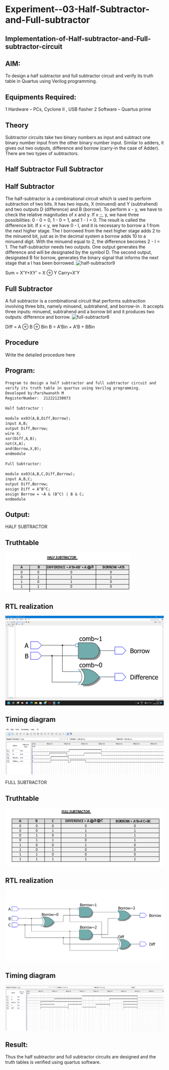 # Experiment--03-Half-Subtractor-and-Full-subtractor
## Implementation-of-Half-subtractor-and-Full-subtractor-circuit
## AIM:
To design a half subtractor and full subtractor circuit and verify its truth table in Quartus using Verilog programming.

## Equipments Required:
1 Hardware – PCs, Cyclone II , USB flasher
2 Software – Quartus prime
## Theory
Subtractor circuits take two binary numbers as input and subtract one binary number input from the other binary number input. Similar to adders, it gives out two outputs, difference and borrow (carry-in the case of Adder). There are two types of subtractors.

## Half Subtractor Full Subtractor
## Half Subtractor
The half-subtractor is a combinational circuit which is used to perform subtraction of two bits. It has two inputs, X (minuend) and Y (subtrahend) and two outputs D (difference) and B (borrow). To perform x - y, we have to check the relative magnitudes of x and y. If x ;;, y, we have three possibilities: 0 - 0 = 0, 1 - 0 = 1, and 1 - I = 0. The result is called the difference bit. If x < y, we have 0 - I, and it is necessary to borrow a 1 from the next higher stage. The I borrowed from the next higher stage adds 2 to the minuend bit, just as in the decimal system a borrow adds 10 to a minuend digit. With the minuend equal to 2, the difference becomes 2 - I = 1. The half-subtractor needs two outputs. One output generates the difference and will be designated by the symbol D. The second output, designated B for borrow, generates the binary signal that informs the next stage that a I has been borrowed.
![half-subtractor9](https://user-images.githubusercontent.com/36288975/166112538-58c3bc7c-ee5d-4e6a-ac8d-8e8328efe27a.png)


Sum = X'Y+XY' = X ⊕ Y
Carry=X'Y

## Full Subtractor
A full subtractor is a combinational circuit that performs subtraction involving three bits, namely minuend, subtrahend, and borrow-in . It accepts three inputs: minuend, subtrahend and a borrow bit and it produces two outputs: difference and borrow. 
![full-subtractor6](https://user-images.githubusercontent.com/36288975/166112541-24c68359-3de8-4674-ae22-8272ffc385ed.png)


Diff = A ⊕ B ⊕ Bin B = A'Bin + A'B + BBin

## Procedure



Write the detailed procedure here 


## Program:
~~~
Program to design a half subtractor and full subtractor circuit and verify its truth table in quartus using Verilog programming.
Developed by:Parshwanath M
RegisterNumber:  212221230073

Half Subtractor :

module ex03(A,B,Diff,Borrow);
input A,B;
output Diff,Borrow;
wire X;
xor(Diff,A,B);
not(X,A);
and(Borrow,X,B);
endmodule

Full Subtractor:

module ex03(A,B,C,Diff,Borrow);
input A,B,C;
output Diff,Borrow;
assign Diff = A^B^C;
assign Borrow = ~A & (B^C) | B & C;
endmodule
~~~

## Output:
HALF SUBTRACTOR
## Truthtable
![trythtable](./T1.png)
##  RTL realization
![rtl](./d4.png)
## Timing diagram 
![timing](./d1.png)

FULL SUBTRACTOR
## Truthtable
![trythtable](./T2.png)
##  RTL realization
![rtl](./d2.png)
## Timing diagram 
![timing](./d3.png)
## Result:
Thus the half subtractor and full subtractor circuits are designed and the truth tables is verified using quartus software.
